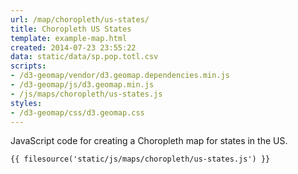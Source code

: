 ```yaml
---
url: /map/choropleth/us-states/
title: Choropleth US States
template: example-map.html
created: 2014-07-23 23:55:22
data: static/data/sp.pop.totl.csv
scripts:
- /d3-geomap/vendor/d3.geomap.dependencies.min.js
- /d3-geomap/js/d3.geomap.min.js
- /js/maps/choropleth/us-states.js
styles:
- /d3-geomap/css/d3.geomap.css
---
```

JavaScript code for creating a Choropleth map for states in the US.

    {{ filesource('static/js/maps/choropleth/us-states.js') }}
